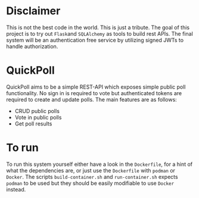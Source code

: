 # Disclaimer
This is not the best code in the world. This is just a tribute. The goal of this project is to try out `Flask`and `SQLAlchemy` as tools to build rest APIs. The final system will be an authentication free service by utilizing signed JWTs to handle authorization.

# QuickPoll
QuickPoll aims to be a simple REST-API which exposes simple public poll functionality. No sign in is required to vote but authenticated tokens are required to create and update polls.
The main features are as follows:
* CRUD public polls
* Vote in public polls
* Get poll results

# To run
To run this system yourself either have a look in the `Dockerfile`, for a hint of what the dependencies are, or just use the `Dockerfile` with `podman` or `Docker`. The scripts `build-container.sh` and `run-container.sh` expects `podman` to be used but they should be easily modifiable to use `Docker` instead.